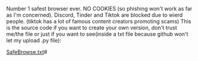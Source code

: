 Number 1 safest browser ever. NO COOKIES (so phishing won't work as far as I'm concerned). Discord, Tinder and Tiktok are blocked due to wierd people. (tiktok has a lot of famous content creators promoting scams)
This is the source code if you want to create your own version, don't trust me/the file or just if you want to see(inside a txt file because github won't let my upload .py file):

[SafeBrowse.txt](https://github.com/urcool846/Safebrowse/files/13368519/SafeBrowse.txt)#
